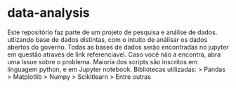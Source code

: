 # data-analysis
Este repositório faz parte de um projeto de pesquisa e análise de dados. utlizando base de dados distintas, com o intuito
de análisar os dados abertos do governo.
Todas as bases de dados serão encontradas no jupyter em questão através de link referenciavel. Caso você não a encontra, abra uma Issue sobre o problema.
Maioria dos scripts são inscritos em linguagem python, e em Jupyter notebook.
Bibliotecas utilizadas:
              > Pandas
              > Matplotlib
              > Numpy
              > Scikitlearn
              > Entre outras
              

